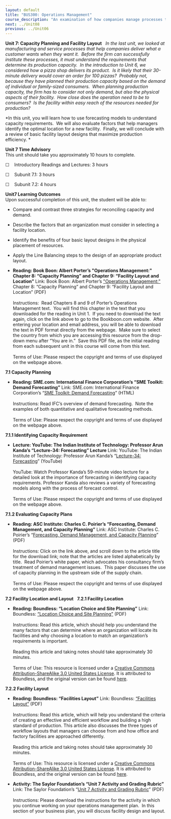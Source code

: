 ```yaml
---
layout: default
title: "BUS300: Operations Management"
course_description: "An examination of how companies manage processes to produce the products or services required by their customers. Topics include product design, supply chain management, quality, inventory, and planning."
next: ../Unit08
previous: ../Unit06
---
```

**Unit 7: Capacity Planning and Facility Layout** <span id="7"></span> 
*In the last unit, we looked at manufacturing and service processes that
help companies deliver what a customer wants when they want it.  Before
the firm can successfully institute these processes, it must understand
the requirements that determine its production capacity.  In the
introduction to Unit 6, we considered how a pizza shop delivers its
product.  Is it likely that their 30-minute delivery would cover an
order for 100 pizzas?  Probably not, because they have planned their
production capacity based on the demand of individual or family-sized
consumers.  When planning production capacity, the firm has to consider
not only demand, but also the physical aspects of their facility.  How
close does the operation need to be to consumers?  Is the facility
within easy reach of the resources needed for production?*  
  
 *In this unit, you will learn how to use forecasting models to
understand capacity requirements.  We will also evaluate factors that
help managers identify the optimal location for a new facility. 
Finally, we will conclude with a review of basic facility layout designs
that maximize production efficiency. *

**Unit 7 Time Advisory**  
This unit should take you approximately 10 hours to complete.

☐    Introductory Readings and Lectures: 3 hours

☐    Subunit 7.1: 3 hours

☐    Subunit 7.2: 4 hours

**Unit7 Learning Outcomes**  
Upon successful completion of this unit, the student will be able to:

-   Compare and contrast three strategies for reconciling capacity and
    demand.
-   Describe the factors that an organization must consider in selecting
    a facility location.
-   Identify the benefits of four basic layout designs in the physical
    placement of resources.
-   Apply the Line Balancing steps to the design of an appropriate
    product layout.

-   **Reading: Book Boon: Albert Porter’s "Operations Management:"
    Chapter 8: “Capacity Planning” and Chapter 9: “Facility Layout and
    Location”**
    Link: Book Boon: Albert Porter’s ["Operations
    Management:"](http://bookboon.com/en/textbooks/management-organisation/operations-management)
    Chapter 8: “Capacity Planning” and Chapter 9: “Facility Layout and
    Location” (PDF)  
        
     Instructions:  Read Chapters 8 and 9 of Porter’s Operations
    Management text.  You will find this chapter in the text that you
    downloaded for the reading in Unit 1.  If you need to download the
    text again, click on the link above to go to the Bookboon.com
    website.  After entering your location and email address, you will
    be able to download the text in PDF format directly from the
    webpage.  Make sure to select the country from which you are
    accessing this resource from the drop-down menu after “You are in.”
     Save this PDF file, as the initial reading from each subsequent
    unit in this course will come from this text.  
        
     Terms of Use: Please respect the copyright and terms of use
    displayed on the webpage above.

**7.1 Capacity Planning** <span id="7.1"></span> 
-   **Reading: SME.com: International Finance Corporation’s “SME
    Toolkit: Demand Forecasting”**
    Link: SME.com: International Finance Corporation’s “[SME Toolkit:
    Demand
    Forecasting](http://www.smetoolkit.org/smetoolkit/en/content/en/416/Demand-Forecasting)”
    (HTML)  
        
     Instructions: Read IFC’s overview of demand forecasting.  Note the
    examples of both quantitative and qualitative forecasting methods.  
        
     Terms of Use: Please respect the copyright and terms of use
    displayed on the webpage above.

**7.1.1 Identifying Capacity Requirement** <span id="7.1.1"></span> 
-   **Lecture: YouTube: The Indian Institute of Technology: Professor
    Arun Kanda’s “Lecture-34: Forecasting” Lecture**
    Link: YouTube: The Indian Institute of Technology: Professor Arun
    Kanda’s “[Lecture-34:
    Forecasting](http://www.youtube.com/watch?v=DVEbZ__FNRg&playnext=1&list=PL77666DE87154BEE2)”
    (YouTube)  
        
     YouTube: Watch Professor Kanda’s 59-minute video lecture for a
    detailed look at the importance of forecasting in identifying
    capacity requirements. Professor Kanda also reviews a variety of
    forecasting models along with the process of forecast control.  
        
     Terms of Use: Please respect the copyright and terms of use
    displayed on the webpage above.

**7.1.2 Evaluating Capacity Plans** <span id="7.1.2"></span> 
-   **Reading: ASC Institute: Charles C. Poirier’s “Forecasting, Demand
    Management, and Capacity Planning”**
    Link: ASC Institute: Charles C. Poirier’s “[Forecasting, Demand
    Management, and Capacity
    Planning](http://www.ascinstitute.com/products_whitepapers.php)”
    (PDF)  
        
     Instructions: Click on the link above, and scroll down to the
    article title for the download link; note that the articles are
    listed alphabetically by title.  Read Poirier’s white paper, which
    advocates his consultancy firm’s treatment of demand management
    issues.  This paper discusses the use of capacity planning in the
    upstream side of the supply chain.  
        
     Terms of Use: Please respect the copyright and terms of use
    displayed on the webpage above.

**7.2 Facility Location and Layout** <span id="7.2"></span> 
**7.2.1 Facility Location** <span id="7.2.1"></span> 
-   **Reading: Boundless: “Location Choice and Site Planning”**
    Link: Boundless: [“Location Choice and Site
    Planning”](http://www.saylor.org/site/wp-content/uploads/2013/04/BUS300-7.2.1-LocationChoice.pdf)
    (PDF)  
        
     Instructions: Read this article, which should help you understand
    the many factors that can determine where an organization will
    locate its facilities and why choosing a location to match an
    organization’s requirements is important.  
        
     Reading this article and taking notes should take approximately 30
    minutes.  
        
     Terms of Use: This resource is licensed under a [Creative Commons
    Attribution-ShareAlike 3.0 United States
    License](http://creativecommons.org/licenses/by-sa/3.0/us/). It is
    attributed to Boundless, and the original version can be found
    [here](https://www.boundless.com/business/operations-management/planning-for-operations/location-choice-and-site-planning/).

**7.2.2 Facility Layout** <span id="7.2.2"></span> 
-   **Reading: Boundless: “Facilities Layout”**
    Link: Boundless: [“Facilities
    Layout”](http://www.saylor.org/site/wp-content/uploads/2013/04/BUS300-7.2.2-FacilitiesLayout.pdf)
    (PDF)  
        
     Instructions: Read this article, which will help you understand the
    criteria of creating an effective and efficient workflow and
    building a high standard of production. This article also discusses
    the three types of workflow layouts that managers can choose from
    and how office and factory facilities are approached differently.  
        
     Reading this article and taking notes should take approximately 30
    minutes.  
        
     Terms of Use: This resource is licensed under a [Creative Commons
    Attribution-ShareAlike 3.0 United States
    License](http://creativecommons.org/licenses/by-sa/3.0/us/). It is
    attributed to Boundless, and the original version can be found
    [here](https://www.boundless.com/business/operations-management/planning-for-operations/facilities-layout/).

-   **Activity: The Saylor Foundation’s “Unit 7 Activity and Grading
    Rubric”**
    Link: The Saylor Foundation’s “[Unit 7 Activity and Grading
    Rubric](http://www.saylor.org/site/wp-content/uploads/2012/06/BUS300-Unit-7-Activity-FINAL.pdf)”
    (PDF)  
        
     Instructions: Please download the instructions for the activity in
    which you continue working on your operations management plan.  In
    this section of your business plan, you will discuss facility design
    and layout.


